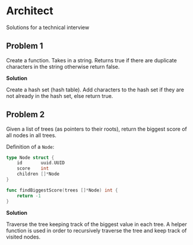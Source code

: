 # Architect

Solutions for a technical interview

## Problem 1

Create a function. Takes in a string. Returns true if there are duplicate
characters in the string otherwise return false.

**Solution**

Create a hash set (hash table). Add characters to the hash set if they are not
already in the hash set, else return true.

## Problem 2

Given a list of trees (as pointers to their roots), return the biggest score of
all nodes in all trees.

Definition of a `Node`:

```go
type Node struct {
	id       uuid.UUID
	score    int
	children []*Node
}
```

```go
func findBiggestScore(trees []*Node) int {
	return -1
}
```

**Solution**

Traverse the tree keeping track of the biggest value in each tree. A helper
function is used in order to recursively traverse the tree and keep track of
visited nodes.
